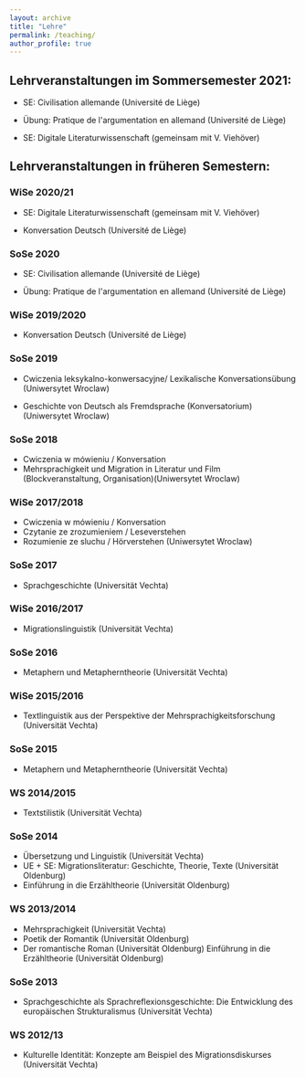 ```yaml
---
layout: archive
title: "Lehre"
permalink: /teaching/
author_profile: true
---
```

## Lehrveranstaltungen im Sommersemester 2021:

* SE: Civilisation allemande (Université de Liège)

* Übung: Pratique de l'argumentation en allemand (Université de Liège)

* SE: Digitale Literaturwissenschaft (gemeinsam mit V. Viehöver)


## Lehrveranstaltungen in früheren Semestern:
### WiSe 2020/21

* SE: Digitale Literaturwissenschaft (gemeinsam mit V. Viehöver)

* Konversation Deutsch (Université de Liège)

### SoSe 2020
* SE: Civilisation allemande (Université de Liège)

* Übung: Pratique de l'argumentation en allemand (Université de Liège)

### WiSe 2019/2020
* Konversation Deutsch (Université de Liège)

### SoSe 2019
* Cwiczenia leksykalno-konwersacyjne/ Lexikalische Konversationsübung (Uniwersytet Wroclaw)

* Geschichte von Deutsch als Fremdsprache (Konversatorium) (Uniwersytet Wroclaw)

### SoSe 2018
* Cwiczenia w mówieniu / Konversation
* Mehrsprachigkeit und Migration in Literatur und Film (Blockveranstaltung, Organisation)(Uniwersytet Wroclaw)

### WiSe 2017/2018
* Cwiczenia w mówieniu / Konversation
* Czytanie ze zrozumieniem / Leseverstehen
* Rozumienie ze sluchu / Hörverstehen (Uniwersytet Wroclaw)

### SoSe 2017
* Sprachgeschichte (Universität Vechta)

### WiSe 2016/2017
* Migrationslinguistik (Universität Vechta)

### SoSe 2016
* Metaphern und Metapherntheorie (Universität Vechta)

### WiSe 2015/2016
* Textlinguistik aus der Perspektive der Mehrsprachigkeitsforschung (Universität Vechta)

### SoSe 2015
* Metaphern und Metapherntheorie (Universität Vechta)

### WS 2014/2015
* Textstilistik (Universität Vechta)

### SoSe 2014
* Übersetzung und Linguistik (Universität Vechta)
* UE + SE: Migrationsliteratur: Geschichte, Theorie, Texte (Universität Oldenburg)
* Einführung in die Erzähltheorie (Universität Oldenburg)

### WS 2013/2014
* Mehrsprachigkeit (Universität Vechta)
* Poetik der Romantik (Universität Oldenburg)
* Der romantische Roman (Universität Oldenburg)
Einführung in die Erzähltheorie (Universität Oldenburg)

### SoSe 2013
* Sprachgeschichte als Sprachreflexionsgeschichte: Die Entwicklung des europäischen Strukturalismus (Universität Vechta)

### WS 2012/13
* Kulturelle Identität: Konzepte am Beispiel des Migrationsdiskurses (Universität Vechta)
